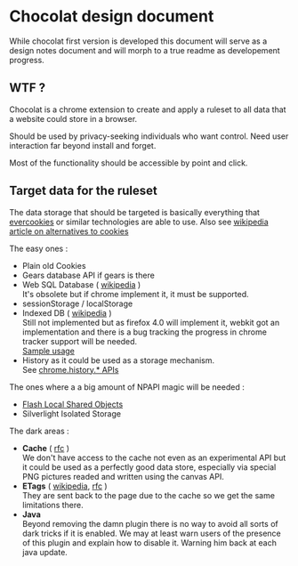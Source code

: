 Chocolat design document
========================

While chocolat first version is developed this document will serve as a design
notes document and will morph to a true readme as developement progress.

WTF ?
-----

Chocolat is a chrome extension to create and apply a ruleset to all data that
a website could store in a browser.

Should be used by privacy-seeking individuals who want control. Need user
interaction far beyond install and forget.

Most of the functionality should be accessible by point and click.

Target data for the ruleset
---------------------------

The data storage that should be targeted is basically everything that
[evercookies](http://samy.pl/evercookie/) or similar technologies are able to
use. Also see [wikipedia article on alternatives to cookies](http://en.wikipedia.org/wiki/HTTP_cookie#Alternatives%20to%20cookies)

The easy ones :

* Plain old Cookies
* Gears database API if gears is there
* Web SQL Database (
  [wikipedia](http://en.wikipedia.org/wiki/Web_SQL_Database)
  )
  <br />
  It's obsolete but if chrome implement it, it must be supported.
* sessionStorage / localStorage
* Indexed DB (
  [wikipedia](http://en.wikipedia.org/wiki/Indexed_Database_API)
  )
  <br />
  Still not implemented but as firefox 4.0 will implement it, webkit got an
  implementation and there is a bug tracking the progress in chrome tracker
  support will be needed.
  <br />
  [Sample usage](http://oakleafblog.blogspot.com/2010/12/testing-indexeddb-with-trial-tool-web.html)
* History as it could be used as a storage mechanism.
  <br />
  See [chrome.history.* APIs](http://code.google.com/chrome/extensions/history.html)

The ones where a a big amount of NPAPI magic will be needed :

* [Flash Local Shared Objects](http://en.wikipedia.org/wiki/Local_Shared_Object)
* Silverlight Isolated Storage

The dark areas :

* __Cache__ (
  [rfc](http://www.w3.org/Protocols/rfc2616/rfc2616-sec14.html#sec14.9)
  )
  <br />
  We don't have access to the cache not even as an experimental API but it
  could be used as a perfectly good data store, especially via special PNG
  pictures readed and written using the canvas API.
* __ETags__ (
  [wikipedia](http://en.wikipedia.org/wiki/HTTP_ETag), 
  [rfc](http://www.w3.org/Protocols/rfc2616/rfc2616-sec14.html#sec14.19)
  )
  <br/>
  They are sent back to the page due to the cache so we get the same
  limitations there.
* __Java__
  <br/>
  Beyond removing the damn plugin there is no way to avoid all sorts of dark
  tricks if it is enabled. We may at least warn users of the presence of this
  plugin and explain how to disable it. Warning him back at each java update.

